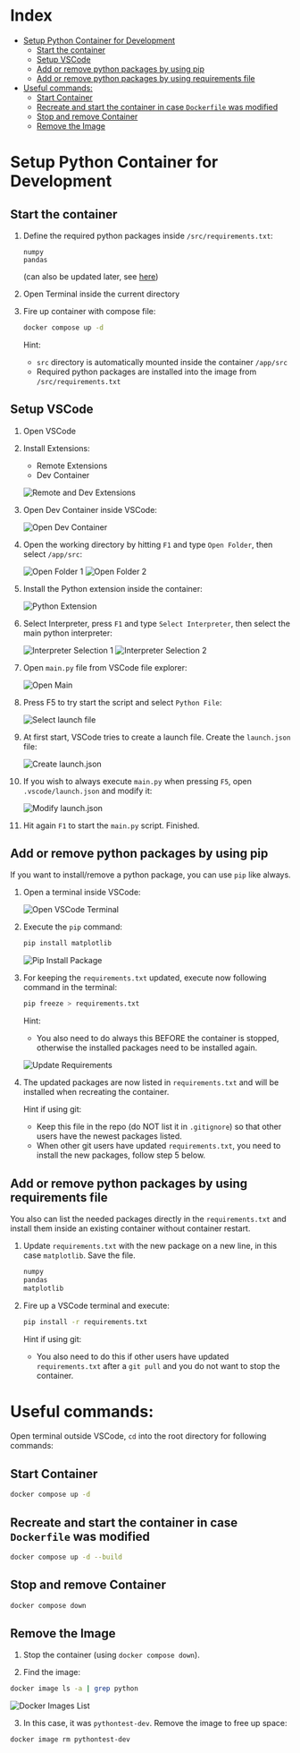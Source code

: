 # Index
- [Setup Python Container for Development](#setup-python-container-for-development)
  * [Start the container](#start-the-container)
  * [Setup VSCode](#setup-vscode)
  * [Add or remove python packages by using pip](#add-or-remove-python-packages-by-using-pip)
  * [Add or remove python packages by using requirements file](#add-or-remove-python-packages-by-using-requirements-file)
- [Useful commands:](#useful-commands-)
  * [Start Container](#start-container)
  * [Recreate and start the container in case `Dockerfile` was modified](#recreate-and-start-the-container-in-case--dockerfile--was-modified)
  * [Stop and remove Container](#stop-and-remove-container)
  * [Remove the Image](#remove-the-image)



# Setup Python Container for Development

## Start the container
1. Define the required python packages inside `/src/requirements.txt`:

	```
	numpy
	pandas
	```
	
	(can also be updated later, see [here](#add-or-remove-python-packages-by-using-requirements-file))

2. Open Terminal inside the current directory

3. Fire up container with compose file:

	```bash
	docker compose up -d
	```	

	Hint:
	- `src` directory is automatically mounted inside the container `/app/src`
	- Required python packages are installed into the image from `/src/requirements.txt`

## Setup VSCode
1. Open VSCode

2. Install Extensions:

	- Remote Extensions
	- Dev Container

	![Remote and Dev Extensions](/docs/imgs/vscode_extensions.png)

3. Open Dev Container inside VSCode:

	![Open Dev Container](/docs/imgs/open_dev_container.png)

4. Open the working directory by hitting `F1` and type `Open Folder`, then select `/app/src`:

	![Open Folder 1](/docs/imgs/open_folder_1.png)
	![Open Folder 2](/docs/imgs/open_folder_2.png)

5. Install the Python extension inside the container:

	![Python Extension](/docs/imgs/python_extension.png)

6. Select Interpreter, press `F1` and type `Select Interpreter`, then select the main python interpreter:

	![Interpreter Selection 1](/docs/imgs/select_interpreter_1.png)
	![Interpreter Selection 2](/docs/imgs/select_interpreter_2.png)

7. Open `main.py` file from VSCode file explorer:

	![Open Main](/docs/imgs/open_main_py.png)

8. Press F5 to try start the script and select `Python File`:

	![Select launch file](/docs/imgs/select_launch_file.png)

9. At first start, VSCode tries to create a launch file. Create the `launch.json` file:

	![Create launch.json](/docs/imgs/create_launch_json.png)

10. If you wish to always execute `main.py` when pressing `F5`, open `.vscode/launch.json` and modify it:

	![Modify launch.json](/docs/imgs/modify_launch_json.png)

11. Hit again `F1` to start the `main.py` script. Finished.

## Add or remove python packages by using pip

If you want to install/remove a python package, you can use `pip` like always.

1. Open a terminal inside VSCode:

	![Open VSCode Terminal](/docs/imgs/open_terminal_vscode.png)

2. Execute the `pip` command:

	```bash
	pip install matplotlib
	```
	
	![Pip Install Package](/docs/imgs/pip_install.png)
	
3. For keeping the `requirements.txt` updated, execute now following command in the terminal:

	```bash
	pip freeze > requirements.txt
	```
	
	Hint:
	- You also need to do always this BEFORE the container is stopped, otherwise the installed packages need to be installed again.

	![Update Requirements](/docs/imgs/update_requirements.png)

4. The updated packages are now listed in `requirements.txt` and will be installed when recreating the container. 

	Hint if using git: 
	- Keep this file in the repo (do NOT list it in `.gitignore`) so that other users have the newest packages listed.
	- When other git users have updated `requirements.txt`, you need to install the new packages, follow step 5 below.

## Add or remove python packages by using requirements file
You also can list the needed packages directly in the `requirements.txt` and install them inside an existing container without container restart.

1. Update `requirements.txt` with the new package on a new line, in this case `matplotlib`. Save the file.

	```txt [requirements.txt]
	numpy
	pandas
	matplotlib
	```
	
2. Fire up a VSCode terminal and execute:

	```bash
	pip install -r requirements.txt
	```
	
	Hint if using git:
	- You also need to do this if other users have updated `requirements.txt` after a `git pull` and you do not want to stop the container. 

# Useful commands:
Open terminal outside VSCode, `cd` into the root directory for following commands:

## Start Container
```bash
docker compose up -d
```

## Recreate and start the container in case `Dockerfile` was modified
```bash
docker compose up -d --build
```

## Stop and remove Container
```bash
docker compose down
```

## Remove the Image
1. Stop the container (using `docker compose down`).

2. Find the image:
```bash
docker image ls -a | grep python
```
![Docker Images List](/docs/imgs/docker_image_list.png)

3. In this case, it was `pythontest-dev`. Remove the image to free up space: 
```bash
docker image rm pythontest-dev
```




